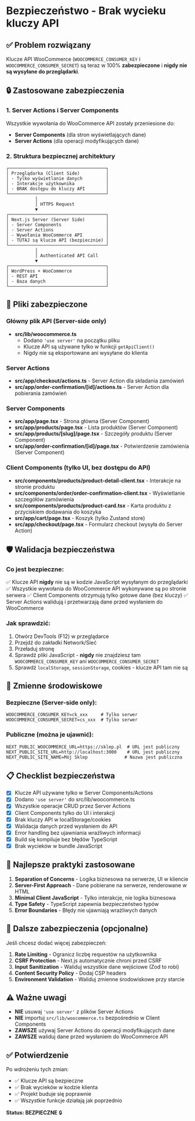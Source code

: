 # Bezpieczeństwo - Brak wycieku kluczy API

## ✅ Problem rozwiązany

Klucze API WooCommerce (`WOOCOMMERCE_CONSUMER_KEY` i `WOOCOMMERCE_CONSUMER_SECRET`) są teraz w 100% **zabezpieczone** i **nigdy nie są wysyłane do przeglądarki**.

## 🔒 Zastosowane zabezpieczenia

### 1. Server Actions i Server Components

Wszystkie wywołania do WooCommerce API zostały przeniesione do:
- **Server Components** (dla stron wyświetlających dane)
- **Server Actions** (dla operacji modyfikujących dane)

### 2. Struktura bezpiecznej architektury

```
┌─────────────────────────────────────┐
│ Przeglądarka (Client Side)          │
│ - Tylko wyświetlanie danych         │
│ - Interakcje użytkownika            │
│ - BRAK dostępu do kluczy API        │
└─────────────────────────────────────┘
           │
           │ HTTPS Request
           ▼
┌─────────────────────────────────────┐
│ Next.js Server (Server Side)        │
│ - Server Components                 │
│ - Server Actions                    │
│ - Wywołania WooCommerce API         │
│ - TUTAJ są klucze API (bezpiecznie) │
└─────────────────────────────────────┘
           │
           │ Authenticated API Call
           ▼
┌─────────────────────────────────────┐
│ WordPress + WooCommerce             │
│ - REST API                          │
│ - Baza danych                       │
└─────────────────────────────────────┘
```

## 📂 Pliki zabezpieczone

### Główny plik API (Server-side only)
- **src/lib/woocommerce.ts**
  - Dodano `'use server'` na początku pliku
  - Klucze API są używane tylko w funkcji `getApiClient()`
  - Nigdy nie są eksportowane ani wysyłane do klienta

### Server Actions
- **src/app/checkout/actions.ts** - Server Action dla składania zamówień
- **src/app/order-confirmation/[id]/actions.ts** - Server Action dla pobierania zamówień

### Server Components
- **src/app/page.tsx** - Strona główna (Server Component)
- **src/app/products/page.tsx** - Lista produktów (Server Component)
- **src/app/products/[slug]/page.tsx** - Szczegóły produktu (Server Component)
- **src/app/order-confirmation/[id]/page.tsx** - Potwierdzenie zamówienia (Server Component)

### Client Components (tylko UI, bez dostępu do API)
- **src/components/products/product-detail-client.tsx** - Interakcje na stronie produktu
- **src/components/order/order-confirmation-client.tsx** - Wyświetlanie szczegółów zamówienia
- **src/components/products/product-card.tsx** - Karta produktu z przyciskiem dodawania do koszyka
- **src/app/cart/page.tsx** - Koszyk (tylko Zustand store)
- **src/app/checkout/page.tsx** - Formularz checkout (wysyła do Server Action)

## 🛡️ Walidacja bezpieczeństwa

### Co jest bezpieczne:
✅ Klucze API **nigdy** nie są w kodzie JavaScript wysyłanym do przeglądarki
✅ Wszystkie wywołania do WooCommerce API wykonywane są po stronie serwera
✅ Client Components otrzymują tylko gotowe dane (bez kluczy)
✅ Server Actions walidują i przetwarzają dane przed wysłaniem do WooCommerce

### Jak sprawdzić:
1. Otwórz DevTools (F12) w przeglądarce
2. Przejdź do zakładki Network/Sieć
3. Przeładuj stronę
4. Sprawdź pliki JavaScript - **nigdy** nie znajdziesz tam `WOOCOMMERCE_CONSUMER_KEY` ani `WOOCOMMERCE_CONSUMER_SECRET`
5. Sprawdź `localStorage`, `sessionStorage`, cookies - klucze API tam nie są

## 🔐 Zmienne środowiskowe

### Bezpieczne (Server-side only):
```env
WOOCOMMERCE_CONSUMER_KEY=ck_xxx     # Tylko serwer
WOOCOMMERCE_CONSUMER_SECRET=cs_xxx  # Tylko serwer
```

### Publiczne (można je ujawnić):
```env
NEXT_PUBLIC_WOOCOMMERCE_URL=https://sklep.pl  # URL jest publiczny
NEXT_PUBLIC_SITE_URL=http://localhost:3000    # URL jest publiczny
NEXT_PUBLIC_SITE_NAME=Mój Sklep              # Nazwa jest publiczna
```

## 📋 Checklist bezpieczeństwa

- [x] Klucze API używane tylko w Server Components/Actions
- [x] Dodano `'use server'` do src/lib/woocommerce.ts
- [x] Wszystkie operacje CRUD przez Server Actions
- [x] Client Components tylko do UI i interakcji
- [x] Brak kluczy API w localStorage/cookies
- [x] Walidacja danych przed wysłaniem do API
- [x] Error handling bez ujawniania wrażliwych informacji
- [x] Build się kompiluje bez błędów TypeScript
- [x] Brak wycieków w bundle JavaScript

## 🚀 Najlepsze praktyki zastosowane

1. **Separation of Concerns** - Logika biznesowa na serwerze, UI w kliencie
2. **Server-First Approach** - Dane pobierane na serwerze, renderowane w HTML
3. **Minimal Client JavaScript** - Tylko interakcje, nie logika biznesowa
4. **Type Safety** - TypeScript zapewnia bezpieczeństwo typów
5. **Error Boundaries** - Błędy nie ujawniają wrażliwych danych

## 📖 Dalsze zabezpieczenia (opcjonalne)

Jeśli chcesz dodać więcej zabezpieczeń:

1. **Rate Limiting** - Ogranicz liczbę requestów na użytkownika
2. **CSRF Protection** - Next.js automatycznie chroni przed CSRF
3. **Input Sanitization** - Waliduj wszystkie dane wejściowe (Zod to robi)
4. **Content Security Policy** - Dodaj CSP headers
5. **Environment Validation** - Waliduj zmienne środowiskowe przy starcie

## ⚠️ Ważne uwagi

- **NIE** usuwaj `'use server'` z plików Server Actions
- **NIE** importuj `src/lib/woocommerce.ts` bezpośrednio w Client Components
- **ZAWSZE** używaj Server Actions do operacji modyfikujących dane
- **ZAWSZE** waliduj dane przed wysłaniem do WooCommerce API

## ✅ Potwierdzenie

Po wdrożeniu tych zmian:
- ✅ Klucze API są bezpieczne
- ✅ Brak wycieków w kodzie klienta
- ✅ Projekt buduje się poprawnie
- ✅ Wszystkie funkcje działają jak poprzednio

**Status: BEZPIECZNE** 🔒
